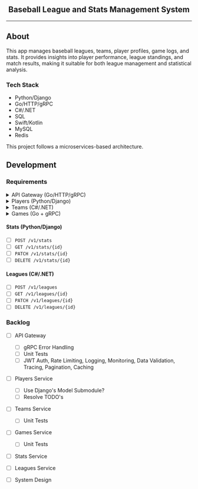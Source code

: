 <div align="center">
    <h2>Baseball League and Stats Management System</h2>
</div>

<hr />

## About

This app manages baseball leagues, teams, player profiles, game logs, and stats.
It provides insights into player performance, league standings, and match results, making it suitable for both league management and statistical analysis.

### Tech Stack

- Python/Django
- Go/HTTP/gRPC
- C#/.NET
- SQL
- Swift/Kotlin
- MySQL
- Redis

This project follows a microservices-based architecture.

## Development

### Requirements

<details>
    <summary>API Gateway (Go/HTTP/gRPC)</summary>
</details>

<details>
    <summary>Players (Python/Django)</summary>

##### Endpoints

<details>
    <summary>Create Player</summary>

```bash
curl -i -X POST http://localhost:8080/v1/players \
    -H 'Content-Type: application/json' \
    -d '{
        "name": "Michael Yi",
        "jerseyNumber": "14",
        "dob": "2004-12-14",
        "height": "5\u0027 10\"",
        "weight": 140,
        "position": "Shortstop",
        "teamId": 1
}'
```
</details>

<details>
    <summary>Get Player</summary>

```bash
curl -i http://localhost:8080/v1/players/<id>
```
</details>

<details>
    <summary>Update Player</summary>

```bash
curl -i -X PATCH http://localhost:8080/v1/players/<id> \
    -H 'Content-Type: application/json' \
    -d '{
        "name": "Michael Yi",
        "jerseyNumber": "14",
        "dob": "2004-12-14",
        "height": "5\u0027 10\"",
        "weight": 140,
        "position": "Shortstop",
        "teamId": 1
}'
```
</details>

<details>
    <summary>Delete Player</summary>

```bash
curl -i -X DELETE http://localhost:8080/v1/players/<id>
```
</details>

<br/>
</details>

<details>
    <summary>Teams (C#/.NET)</summary>

##### Endpoints

<details>
    <summary>Create Team</summary>

```bash
curl -i -X POST http://localhost:8080/v1/teams \
    -H 'Content-Type: application/json' \
    -d '{
        "name": "Los Angeles Dodgers",
        "leagueId": 1
    }'
```
</details>

<details>
    <summary>Get Team</summary>

```bash
curl -i http://localhost:8080/v1/teams/<id>
```
</details>

<details>
    <summary>Get Team With Roster</summary>

```bash
curl -i http://localhost:8080/v1/teams/with-roster/<id>
```
</details>

<details>
    <summary>Update Team</summary>

```bash
curl -i -X PATCH http://localhost:8080/v1/teams/<id> \
    -H 'Content-Type: application/json' \
    -d '{
        "name": "New York Yankees",
        "leagueId": 2
    }'
```
</details>

<details>
    <summary>Delete Team</summary>

```bash
curl -i -X DELETE http://localhost:8080/v1/teams/<id>
```
</details>
</details>

<details>
    <summary>Games (Go + gRPC)</summary>

##### Endpoints

<details>
    <summary>Create Game</summary>

```bash
curl -i -X POST http://localhost:8080/v1/games \
    -H 'Content-Type: application/json' \
    -d '{
        "homeTeamId": 1,
        "awayTeamId": 2,
        "homeTeamScore": 5,
        "awayTeamScore": 0,
        "date": "2004-12-14 12:00:00",
        "location": "Irvine, CA"
}'
```
</details>

<details>
    <summary>Get Game</summary>

```bash
curl -i http://localhost:8080/v1/games/<id>
```
</details>

<details>
    <summary>Update Game</summary>

```bash
curl -i -X PATCH http://localhost:8080/v1/games/<id> \
    -H 'Content-Type: application/json' \
    -d '{
        "homeTeamId": 1,
        "awayTeamId": 2,
        "homeTeamScore": 5,
        "awayTeamScore": 0,
        "date": "2004-12-14 12:00:00",
        "location": "Irvine, CA"
}'
```
</details>

<details>
    <summary>Delete Game</summary>

```bash
curl -i -X DELETE http://localhost:8080/v1/games/<id>
```
</details>

</details>

#### Stats (Python/Django)
- [ ] `POST /v1/stats`
- [ ] `GET /v1/stats/{id}`
- [ ] `PATCH /v1/stats/{id}`
- [ ] `DELETE /v1/stats/{id}`

#### Leagues (C#/.NET)
- [ ] `POST /v1/leagues`
- [ ] `GET /v1/leagues/{id}`
- [ ] `PATCH /v1/leagues/{id}`
- [ ] `DELETE /v1/leagues/{id}`

### Backlog
- [ ] API Gateway
    - [ ] gRPC Error Handling
    - [ ] Unit Tests
    - [ ] JWT Auth, Rate Limiting, Logging, Monitoring, Data Validation, Tracing, Pagination, Caching
- [ ] Players Service
    - [ ] Use Django's Model Submodule?
    - [ ] Resolve TODO's
- [ ] Teams Service
    - [ ] Unit Tests
- [ ] Games Service
    - [ ] Unit Tests
- [ ] Stats Service
- [ ] Leagues Service
- [ ] System Design

